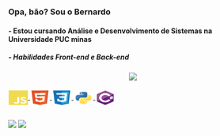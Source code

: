 ### Opa, bão? Sou o Bernardo 
<h4>- Estou cursando Análise e Desenvolvimento de Sistemas na Universidade PUC minas </h4>
<h5>- Habilidades Front-end e Back-end</h5>

<div align="center">
  <a href="https://github.com/SdzX3">
  <img height="180em" src="https://github-readme-stats.vercel.app/api?username=Bcabralp&show_icons=true&theme=dark&include_all_commits=true&count_private=true"/>
  <!-- <img height="180em" width="500rem" src="https://github-readme-stats.vercel.app/api/top-langs/?username=Bcabralp&layout=compact&langs_count=7&theme=dark"/> -->
</div>
  
  <div style="display: inline_block"><br>
  <img align="center" alt="Eu-Js" height="30" width="40" src="https://raw.githubusercontent.com/devicons/devicon/master/icons/javascript/javascript-plain.svg">
  <img align="center" alt="Eu-HTML" height="30" width="40" src="https://raw.githubusercontent.com/devicons/devicon/master/icons/html5/html5-original.svg">
  <img align="center" alt="Eu-CSS" height="30" width="40" src="https://raw.githubusercontent.com/devicons/devicon/master/icons/css3/css3-original.svg">
  <img align="center" alt="Eu-Python" height="30" width="40" src="https://raw.githubusercontent.com/devicons/devicon/master/icons/python/python-original.svg">
  <img align="center" alt="Eu-Csharp" height="30" width="40" src="https://raw.githubusercontent.com/devicons/devicon/master/icons/csharp/csharp-original.svg">
</div>
  
  ##
  
  <div>
  <a href="https://instagram.com/bcabral.p_" target="_blank"><img src="https://img.shields.io/badge/-Instagram-%23E4405F?style=for-the-badge&logo=instagram&logoColor=white" target="_blank"></a>
  <a href="https://www.linkedin.com/in/bernardo-cabral-18a0a7237/" target="_blank"><img src="https://img.shields.io/badge/-LinkedIn-%230077B5?style=for-the-badge&logo=linkedin&logoColor=white" target="_blank"></a>
  </div>
